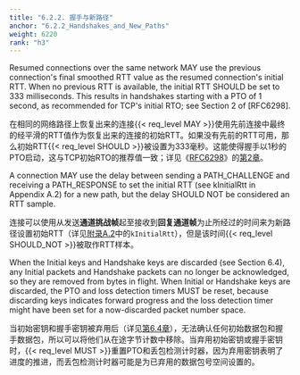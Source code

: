 ```yaml
---
title: "6.2.2. 握手与新路径"
anchor: "6.2.2_Handshakes_and_New_Paths"
weight: 6220
rank: "h3"
---
```


Resumed connections over the same network MAY use the previous connection's final smoothed RTT value as the resumed connection's initial RTT. When no previous RTT is available, the initial RTT SHOULD be set to 333 milliseconds. This results in handshakes starting with a PTO of 1 second, as recommended for TCP's initial RTO; see Section 2 of [RFC6298].

在相同的网络路径上恢复出来的连接{{< req_level MAY >}}使用先前连接中最终的经平滑的RTT值作为恢复出来的连接的初始RTT。如果没有先前的RTT可用，那么初始RTT{{< req_level SHOULD >}}被设置为333毫秒。这能使得握手以1秒的PTO启动，这与TCP初始RTO的推荐值一致；详见《[RFC6298]()》的[第2章]()。

A connection MAY use the delay between sending a PATH_CHALLENGE and receiving a PATH_RESPONSE to set the initial RTT (see kInitialRtt in Appendix A.2) for a new path, but the delay SHOULD NOT be considered an RTT sample.

连接可以使用从发送**通道挑战帧**起至接收到**回复通道帧**为止所经过的时间来为新路径设置初始RTT（详见[附录A.2]()中的`kInitialRtt`），但是该时间{{< req_level SHOULD_NOT >}}被取作RTT样本。

When the Initial keys and Handshake keys are discarded (see Section 6.4), any Initial packets and Handshake packets can no longer be acknowledged, so they are removed from bytes in flight. When Initial or Handshake keys are discarded, the PTO and loss detection timers MUST be reset, because discarding keys indicates forward progress and the loss detection timer might have been set for a now-discarded packet number space.

当初始密钥和握手密钥被弃用后（详见[第6.4章]()），无法确认任何初始数据包和握手数据包，所以可以将他们从在途字节计数中移除。当弃用初始密钥或握手密钥时，{{< req_level MUST >}}重置PTO和丢包检测计时器，因为弃用密钥表明了进度的推进，而丢包检测计时器可能是为已弃用的数据包号空间设置的。
